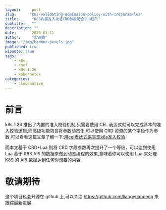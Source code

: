 ```yaml
---
layout:     post 
slug:      "k8s-validating-admission-policy-with-crdparam-lua"
title:      "K8S内置准入校验CRD参数配合lua起飞"
subtitle:   ""
description: ""
date:       2023-01-11
author:     "梁远鹏"
image: "/img/banner-pexels.jpg"
published: true
wipnote: true
tags:
    - k8s
    - cncf
    - k8s-1.26
    - kubernetes
categories: 
    - cloudnative
---
```


# 前言  

k8s 1.26 推出了内置的准入校验机制,只需要使用 CEL 表达式就可以完成基本的准入校验逻辑,而高级功能包含将参数动态化,可以使用 CRD 资源的某个字段作为参数,可以看看这篇文章了解一下:[用cel表达式来实现k8s准入校验](https://liangyuanpeng.com/post/cncf-k8s/k8s-admissionregistration-with-cel/)  

而本文基于 CRD+Lua 则将 CRD 字段参数再次提升了一个等级，可以达到使用 Lua 基于 K8S API 的数据来做到动态编程的效果,意味着你可以使用 Lua 来处理 K8S 的 API 数据达到任何你想要的内容.

# 敬请期待

这个项目也会开源在 github 上,可以关注 https://github.com/liangyuanpeng 来跟踪最新进展.


